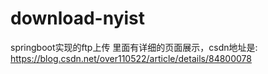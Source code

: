 # download-nyist
springboot实现的ftp上传
里面有详细的页面展示，csdn地址是: https://blog.csdn.net/over110522/article/details/84800078
